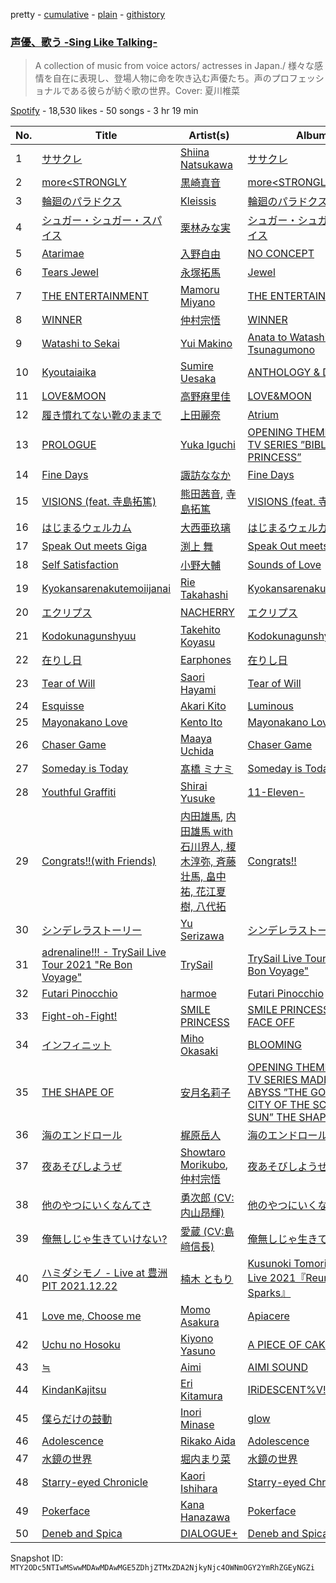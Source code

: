 pretty - [cumulative](/playlists/cumulative/37i9dQZF1DXc7RvXTzD4rW.md) - [plain](/playlists/plain/37i9dQZF1DXc7RvXTzD4rW) - [githistory](https://github.githistory.xyz/mackorone/spotify-playlist-archive/blob/main/playlists/plain/37i9dQZF1DXc7RvXTzD4rW)

### [声優、歌う \-Sing Like Talking\-](https://open.spotify.com/playlist/37i9dQZF1DXc7RvXTzD4rW)

> A collection of music from voice actors/ actresses in Japan./ 様々な感情を自在に表現し、登場人物に命を吹き込む声優たち。声のプロフェッショナルである彼らが紡ぐ歌の世界。Cover: 夏川椎菜

[Spotify](https://open.spotify.com/user/spotify) - 18,530 likes - 50 songs - 3 hr 19 min

| No. | Title | Artist(s) | Album | Length |
|---|---|---|---|---|
| 1 | [ササクレ](https://open.spotify.com/track/004Q7TsEI92sZ2r5iEiZGt) | [Shiina Natsukawa](https://open.spotify.com/artist/1fkqRIgZFVQAsJT6D8L3JZ) | [ササクレ](https://open.spotify.com/album/1mGfeVdYbYLNGlRUB6hi1f) | 4:05 |
| 2 | [more<STRONGLY](https://open.spotify.com/track/3i1AGed6mcym5gbF02oPDm) | [黒崎真音](https://open.spotify.com/artist/4SLTgwsFXbomwbNjsAvs3E) | [more<STRONGLY](https://open.spotify.com/album/2b53se6W2pO6rMbQ0OkSao) | 5:01 |
| 3 | [輪廻のパラドクス](https://open.spotify.com/track/4pse20eO6UxqETzbOQd86V) | [Kleissis](https://open.spotify.com/artist/7yQ3JBUyIQV1tOusKvRTXM) | [輪廻のパラドクス](https://open.spotify.com/album/7IGD6aHHkgSOTrTlze8uoq) | 4:22 |
| 4 | [シュガー・シュガー・スパイス](https://open.spotify.com/track/5EtOLv7nGSg2ENdoGIawwp) | [栗林みな実](https://open.spotify.com/artist/4HqHuqNCbQAqxAzzDZwpvz) | [シュガー・シュガー・スパイス](https://open.spotify.com/album/5bMZUNtbIraIVGF7FH9WYO) | 3:56 |
| 5 | [Atarimae](https://open.spotify.com/track/59RdrGoDM2L9eWjI2PcCpw) | [入野自由](https://open.spotify.com/artist/5CPe7cGY1bB20e6Tbv4XVQ) | [NO CONCEPT](https://open.spotify.com/album/0lijekjn4uTYjgA86q7z8p) | 3:23 |
| 6 | [Tears Jewel](https://open.spotify.com/track/5g5EmGmq6cYSuJan0gIlXE) | [永塚拓馬](https://open.spotify.com/artist/1gJ26DK199hFjpLAv8UvPg) | [Jewel](https://open.spotify.com/album/28gvT9yWbfSljtWqXzf469) | 3:55 |
| 7 | [THE ENTERTAINMENT](https://open.spotify.com/track/19jVz4hYk0kaDOMLEGNrGz) | [Mamoru Miyano](https://open.spotify.com/artist/1iR65pQAV4ssTTf9JRNr9X) | [THE ENTERTAINMENT](https://open.spotify.com/album/5ikHcTlm4IV9j3mNwlOXl9) | 3:26 |
| 8 | [WINNER](https://open.spotify.com/track/3hRqmUI4Mzh5h0drGk24AF) | [仲村宗悟](https://open.spotify.com/artist/3Vz8LkrUXNRdZmaVtLXOMp) | [WINNER](https://open.spotify.com/album/2i7pkoWfNRHz9aIrTQ3Lmp) | 3:32 |
| 9 | [Watashi to Sekai](https://open.spotify.com/track/46u9BAGpdHauFrFRRxkr0C) | [Yui Makino](https://open.spotify.com/artist/6EtarAFCJoZ2AvMuleZw0G) | [Anata to Watashi wo Tsunagumono](https://open.spotify.com/album/5TL5jmTLrfk3KAplSZ4Uph) | 4:23 |
| 10 | [Kyoutaiaika](https://open.spotify.com/track/3pxftpVRwWGMq1bZchhVLS) | [Sumire Uesaka](https://open.spotify.com/artist/4hRg5l2hXQl3lAzffFF8P8) | [ANTHOLOGY & DESTINY](https://open.spotify.com/album/2uBuVNcF7UUpKpOhBIIgwq) | 4:03 |
| 11 | [LOVE&MOON](https://open.spotify.com/track/7c9jAu2ln1PFzqF2a2wD2X) | [高野麻里佳](https://open.spotify.com/artist/3d5BMnkKOiXyuPOxxaO50E) | [LOVE&MOON](https://open.spotify.com/album/6hodN3snVIv1TUixHMq6Xf) | 3:40 |
| 12 | [履き慣れてない靴のままで](https://open.spotify.com/track/7uzF5J8bX6g548Grw5IDGg) | [上田麗奈](https://open.spotify.com/artist/0Ebjc98xSQOvz5kUPIzBWH) | [Atrium](https://open.spotify.com/album/6YHWqToIXhOKMGVqCZO0Eh) | 4:15 |
| 13 | [PROLOGUE](https://open.spotify.com/track/2leYGEirFsGtl6fuQwXVXT) | [Yuka Iguchi](https://open.spotify.com/artist/2pEoqcvCSXliNrd8peAUiP) | [OPENING THEME FROM TV SERIES ”BIBLIOPHILE PRINCESS”](https://open.spotify.com/album/2qGFHbqCOWEZt5cs4IgiPv) | 4:04 |
| 14 | [Fine Days](https://open.spotify.com/track/7IvySywtSMnhPm2pDPIDfj) | [諏訪ななか](https://open.spotify.com/artist/2Rpn2JNSFaoyhgEj3H9dVO) | [Fine Days](https://open.spotify.com/album/5G2H3tBsXRon4X7ska2MwG) | 3:40 |
| 15 | [VISIONS \(feat\. 寺島拓篤\)](https://open.spotify.com/track/3x3A39JV2eNNqyOrYvWCg1) | [熊田茜音](https://open.spotify.com/artist/6atbj1ekQT3aHVY551wxqb), [寺島拓篤](https://open.spotify.com/artist/5ZKiRPYd2p2N9vs4FY6AjF) | [VISIONS \(feat\. 寺島拓篤\)](https://open.spotify.com/album/0hYzLWKc546vSOTimwWMyY) | 3:35 |
| 16 | [はじまるウェルカム](https://open.spotify.com/track/1tIr5G5H8l4h2jUTCDZio5) | [大西亜玖璃](https://open.spotify.com/artist/6aUFQSt39umq1GsNbYu4u3) | [はじまるウェルカム](https://open.spotify.com/album/0y90vkehxEb8od71BXqX4h) | 3:46 |
| 17 | [Speak Out meets Giga](https://open.spotify.com/track/2lEO1KZiyh5gsSM10H2q4o) | [渕上 舞](https://open.spotify.com/artist/2FS1GkRyHcBhVGfo40uZQE) | [Speak Out meets Giga](https://open.spotify.com/album/5JHClsBOrIzUUMWUbJpceO) | 2:45 |
| 18 | [Self Satisfaction](https://open.spotify.com/track/4lqyDbJAXk4ChvQGRkzKTN) | [小野大輔](https://open.spotify.com/artist/4Zhv2MWk8LmJHgy1qSyss0) | [Sounds of Love](https://open.spotify.com/album/0ADWqHxUuWrth4DkM5OAQq) | 5:48 |
| 19 | [Kyokansarenakutemoiijanai](https://open.spotify.com/track/0ILqv4nIfyMSHg7WPJBwlw) | [Rie Takahashi](https://open.spotify.com/artist/0ENel7sUUXjVGUsP0xvwEJ) | [Kyokansarenakutemoiijanai](https://open.spotify.com/album/1O0nkN0Qp1rcdwJHsNds6p) | 3:53 |
| 20 | [エクリプス](https://open.spotify.com/track/2JeLniD4bXVqmsDHFrccBx) | [NACHERRY](https://open.spotify.com/artist/2eTqjdLK1BCOgC7aYJgq6Y) | [エクリプス](https://open.spotify.com/album/6rGaUpBPHfsQlvLYSpwpYG) | 3:23 |
| 21 | [Kodokunagunshyuu](https://open.spotify.com/track/6g9Drm0itXNceqTlMBMYYz) | [Takehito Koyasu](https://open.spotify.com/artist/6LrHNyRFO2meXtX0WhXkBM) | [Kodokunagunshyuu](https://open.spotify.com/album/0Llu5DAYhTsWr43Hvhwaup) | 3:40 |
| 22 | [在りし日](https://open.spotify.com/track/5NnSYrQ6Co0Zs8EzjKcpib) | [Earphones](https://open.spotify.com/artist/6nH1MaNtYwXEuwdOZ1R75p) | [在りし日](https://open.spotify.com/album/0Asi1rjLIiuCqhw1SuMNpK) | 5:09 |
| 23 | [Tear of Will](https://open.spotify.com/track/5V8qhD9u4XLGxaXWZBfZXR) | [Saori Hayami](https://open.spotify.com/artist/32UDgij5Tm7EtyRRCC1JTN) | [Tear of Will](https://open.spotify.com/album/05jXEfMQhjc1Q9U9H4jndu) | 4:29 |
| 24 | [Esquisse](https://open.spotify.com/track/2igZxJ4EC0jze98OazqKg3) | [Akari Kito](https://open.spotify.com/artist/5PFOljHpjdOGpyP34FGr8S) | [Luminous](https://open.spotify.com/album/3SfXj9tQ7sEH4uQNltc9Aa) | 5:08 |
| 25 | [Mayonakano Love](https://open.spotify.com/track/4PdTdZSNbi7QOvdwTBbHrr) | [Kento Ito](https://open.spotify.com/artist/07VroOJ1SGvFrdu69YwEdd) | [Mayonakano Love](https://open.spotify.com/album/5utUgLJkKaQ3tBDW6y6P65) | 3:23 |
| 26 | [Chaser Game](https://open.spotify.com/track/0EL4LKhJyuXNkZsBl7Qe53) | [Maaya Uchida](https://open.spotify.com/artist/4hJl41jTq14yNuc1f3bLe6) | [Chaser Game](https://open.spotify.com/album/3ZLeRErx0q2jghKxXJHhUO) | 3:08 |
| 27 | [Someday is Today](https://open.spotify.com/track/6EWkOjcPts0EqPXWKuEteW) | [髙橋 ミナミ](https://open.spotify.com/artist/4MkBd1szO83sKICDexbrRx) | [Someday is Today](https://open.spotify.com/album/7vQS8O03Zs6FhViFKG9rq1) | 3:18 |
| 28 | [Youthful Graffiti](https://open.spotify.com/track/2m1LtT7aAmHs1MxzmQLStx) | [Shirai Yusuke](https://open.spotify.com/artist/1ccP8i48kDMJVsHt2GM6io) | [11\-Eleven\-](https://open.spotify.com/album/64UlPpsdOORwv3ta4AwBd8) | 4:34 |
| 29 | [Congrats!!\(with Friends\)](https://open.spotify.com/track/7AauH6WocFaN2tvXEbHl40) | [内田雄馬](https://open.spotify.com/artist/4VJIq1t9RJ8WBYGr2P1FwF), [内田雄馬 with 石川界人, 榎木淳弥, 斉藤壮馬, 畠中祐, 花江夏樹, 八代拓](https://open.spotify.com/artist/5OvhqL1GnYZavu83YiOkDo) | [Congrats!!](https://open.spotify.com/album/3U0KKN2FVOuGAYHDQf9Wwy) | 4:17 |
| 30 | [シンデレラストーリー](https://open.spotify.com/track/6xPeG3ShxpRou7Uqviw0lj) | [Yu Serizawa](https://open.spotify.com/artist/0TskwVXV9CO11Gjaf8mUuP) | [シンデレラストーリー](https://open.spotify.com/album/2BZdbHOGCthR1lmX4h6oTx) | 4:08 |
| 31 | [adrenaline!!! \- TrySail Live Tour 2021 "Re Bon Voyage"](https://open.spotify.com/track/6O0yjUbqWb4SOjH8VDcab5) | [TrySail](https://open.spotify.com/artist/3YmAt9U9INQwxAwfgMVfKD) | [TrySail Live Tour 2021 "Re Bon Voyage"](https://open.spotify.com/album/40AJJY1WOjKdjSf3P9fzgh) | 4:35 |
| 32 | [Futari Pinocchio](https://open.spotify.com/track/7x7ca3HLIyu6kGyL6e64mA) | [harmoe](https://open.spotify.com/artist/4wegqzSv4E67Hjwsu0kpHt) | [Futari Pinocchio](https://open.spotify.com/album/6K1Gm6CcYyM2xfnur1gE58) | 3:42 |
| 33 | [Fight\-oh\-Fight!](https://open.spotify.com/track/5ZxsYi8VpFyklvlmI70U8P) | [SMILE PRINCESS](https://open.spotify.com/artist/2ru6Gg9AH0c3ygsQ0jWJtn) | [SMILE PRINCESS BEST FACE OFF](https://open.spotify.com/album/7Hsm62UNySMmkODq1ZmxwX) | 3:38 |
| 34 | [インフィニット](https://open.spotify.com/track/0atXJP0z2gQb5ugEeUbard) | [Miho Okasaki](https://open.spotify.com/artist/0GORgBglHGw3bMnj3wYpRm) | [BLOOMING](https://open.spotify.com/album/3VKwasBzLGIlOWoBVAhtQD) | 4:13 |
| 35 | [THE SHAPE OF](https://open.spotify.com/track/6yLpHWOoiT3lWPnZIXk1la) | [安月名莉子](https://open.spotify.com/artist/7ChJuYuw9pM8MqaZOAmvHX) | [OPENING THEME FROM TV SERIES MADE IN ABYSS ”THE GOLDEN CITY OF THE SCORCHING SUN” THE SHAPE OF](https://open.spotify.com/album/0tbPNaXiTK7G5V4LaZIjBQ) | 3:32 |
| 36 | [海のエンドロール](https://open.spotify.com/track/1ZkTHbCmQKj6xYKla18Rct) | [梶原岳人](https://open.spotify.com/artist/1ZSbJqrZp4HiQlhPPScaKG) | [海のエンドロール](https://open.spotify.com/album/7gByOSWU12BeYLiLPDXxAq) | 4:04 |
| 37 | [夜あそびしようぜ](https://open.spotify.com/track/23yohx1mmUMUw8OFFpfUCp) | [Showtaro Morikubo](https://open.spotify.com/artist/5fQSlPZkg4fbVVPO6lB7dj), [仲村宗悟](https://open.spotify.com/artist/3Vz8LkrUXNRdZmaVtLXOMp) | [夜あそびしようぜ](https://open.spotify.com/album/2TpBF2EYiNsEKyHwVua0e3) | 4:54 |
| 38 | [他のやつにいくなんてさ](https://open.spotify.com/track/0ZKh2vbFllDul0wwJS8meo) | [勇次郎 \(CV:内山昂輝\)](https://open.spotify.com/artist/6zcLeTGwFoddrcExg57vI4) | [他のやつにいくなんてさ](https://open.spotify.com/album/1ZrVJz7pp7KHs5HnbCwDF1) | 3:13 |
| 39 | [俺無しじゃ生きていけない?](https://open.spotify.com/track/0sKCsrUs1vdrf3z9Xivsf2) | [愛蔵 \(CV:島﨑信長\)](https://open.spotify.com/artist/1iOh71mDLOpHEdKPvDYKoc) | [俺無しじゃ生きていけない?](https://open.spotify.com/album/0UYmrI4Z0L3fvI7rppGR7P) | 3:02 |
| 40 | [ハミダシモノ \- Live at 豊洲PIT 2021.12.22](https://open.spotify.com/track/0hWzjcYHNmnTdLQYVAStXc) | [楠木 ともり](https://open.spotify.com/artist/0eic2NIS2q4R4jZpKSH7cr) | [Kusunoki Tomori Birthday Live 2021『Reunion of Sparks』](https://open.spotify.com/album/51bvix8GPFqYWO8JoWn8S6) | 3:59 |
| 41 | [Love me, Choose me](https://open.spotify.com/track/6RedpoCKKhmd6OWPghPGIG) | [Momo Asakura](https://open.spotify.com/artist/1JOGWTUQPoSQXniAYcDMKy) | [Apiacere](https://open.spotify.com/album/0SmPHcLtOFL7cwPwu07sQr) | 3:40 |
| 42 | [Uchu no Hosoku](https://open.spotify.com/track/3Dxlh8m144OueR45QfdeuW) | [Kiyono Yasuno](https://open.spotify.com/artist/2SdzLUuWOGCPXyQ5L7eXyd) | [A PIECE OF CAKE](https://open.spotify.com/album/4o9TQA0PoS0iea2MmA8ofx) | 4:13 |
| 43 | [≒](https://open.spotify.com/track/57ye8XgQtyaZpa5iw4FJbS) | [Aimi](https://open.spotify.com/artist/4csDToi5WSYjE48uYt0uYi) | [AIMI SOUND](https://open.spotify.com/album/7MdsF6SQF5LIkZK82DhaDr) | 3:54 |
| 44 | [KindanKajitsu](https://open.spotify.com/track/7tQbwkztzZrsY6H3eNeKGq) | [Eri Kitamura](https://open.spotify.com/artist/3IYKCbAUuXkZdkiAeYEKwC) | [IRiDESCENT%V!SION](https://open.spotify.com/album/39UmoCVQLTqseM8uksxdVm) | 3:12 |
| 45 | [僕らだけの鼓動](https://open.spotify.com/track/71A6zeQcqe81pmKOYqfXxP) | [Inori Minase](https://open.spotify.com/artist/6Aal2uLlwnLAQwSI7apV11) | [glow](https://open.spotify.com/album/1Rik1MUuJmTUEQSafVhHr0) | 4:04 |
| 46 | [Adolescence](https://open.spotify.com/track/2OVkxlBoVKBYo3ZjaJSjnz) | [Rikako Aida](https://open.spotify.com/artist/3L9yXpqIVCz8yyR3ZfavG3) | [Adolescence](https://open.spotify.com/album/7u5BqBGPH70vfUZh6HTjo9) | 3:54 |
| 47 | [水鏡の世界](https://open.spotify.com/track/7LWbBngfReWleCxhqFUjsM) | [堀内まり菜](https://open.spotify.com/artist/1vE4dMMMMjFIwC1eEMTmhP) | [水鏡の世界](https://open.spotify.com/album/0Mj7Pf1tVbtLIICJGwJQG4) | 4:35 |
| 48 | [Starry\-eyed Chronicle](https://open.spotify.com/track/5KQ2PPh2ZY6WRMBur4Uvk7) | [Kaori Ishihara](https://open.spotify.com/artist/0iozpQbR93p8mOSDrevajw) | [Starry\-eyed Chronicle](https://open.spotify.com/album/5Pxpgyy9CDEw3zwNwmQxRo) | 4:01 |
| 49 | [Pokerface](https://open.spotify.com/track/5n071ppxcknnGJLXOgf02P) | [Kana Hanazawa](https://open.spotify.com/artist/44u07DJH5eTBDjhZ7LpMO0) | [Pokerface](https://open.spotify.com/album/0dviOJFT2UZNQdAqRaIn9h) | 3:55 |
| 50 | [Deneb and Spica](https://open.spotify.com/track/4mo9mGSuE5qIllkMJWBiR3) | [DIALOGUE+](https://open.spotify.com/artist/2edEpSuGIPWwl7QJF3hXM0) | [Deneb and Spica](https://open.spotify.com/album/2ZG53H9J7evAJyu9jqdQ7g) | 4:27 |

Snapshot ID: `MTY2ODc5NTIwMSwwMDAwMDAwMGE5ZDhjZTMxZDA2NjkyNjc4OWNmOGY2YmRhZGEyNGZi`
